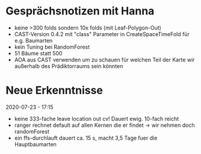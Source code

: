 # Gesprächsnotizen mit Hanna
* keine >300 folds sondern 10x folds (mit Leaf-Polygon-Out)
* CAST-Version 0.4.2 mit "class" Parameter in CreateSpaceTimeFold für e.g. Baumarten 
* kein Tuning bei RandomForest
* 51 Bäume statt 500 
* AOA aus CAST verwenden um zu schauen für welchen Teil der Karte wir außerhalb des Prädiktorraums sein könnten
 
 
# Neue Erkenntnisse

2020-07-23 - 17:15

* keine 333-fache leave location out cv! Dauert ewig. 10-fach reicht
* ranger rechnet default auf allen Kernen die er findet -> wir nehmen doch randomForest
* ein ffs-durchlauft dauert ca. 15 s, macht 3,5 Tage fuer die Hauptbaumarten



 
 
